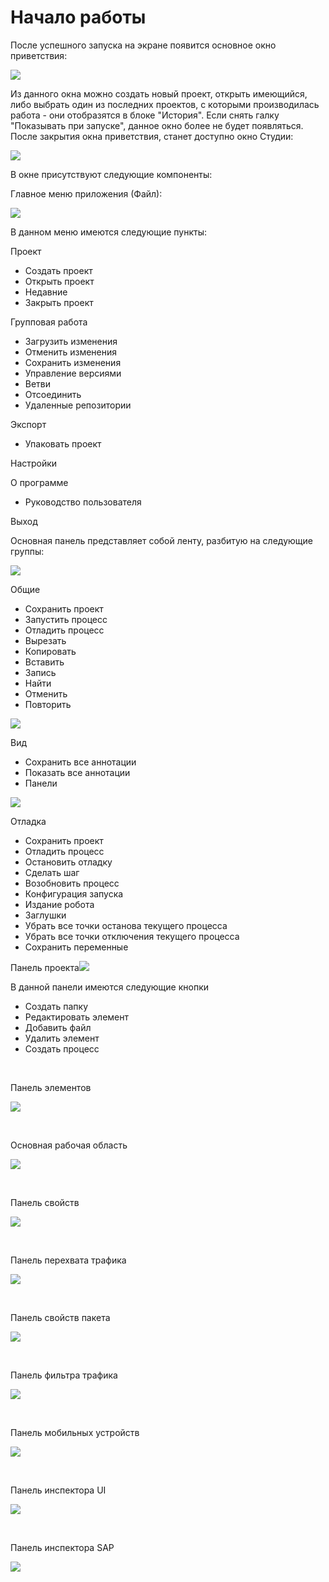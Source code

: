 # Начало работы

После успешного запуска на экране появится основное окно приветствия:

![](<../../.gitbook/assets/Приветственное окно.png>)

Из данного окна можно создать новый проект, открыть имеющийся, либо выбрать один из последних проектов, с которыми производилась работа - они отобразятся в блоке "История". Если снять галку "Показывать при запуске", данное окно более не будет появляться. После закрытия окна приветствия, станет доступно окно Студии:

![](<../../.gitbook/assets/Untitled (12).png>)

В окне присутствуют следующие компоненты:&#x20;

Главное меню приложения (Файл):

![](<../../.gitbook/assets/image (646).png>)

В данном меню имеются следующие пункты:

Проект

* Создать проект
* Открыть проект
* Недавние
* Закрыть проект

Групповая работа

* Загрузить изменения
* Отменить изменения
* Сохранить изменения
* Управление версиями
* Ветви
* Отсоединить
* Удаленные репозитории

Экспорт

* Упаковать проект

Настройки

О программе&#x20;

* Руководство пользователя

Выход



Основная панель представляет собой ленту, разбитую на следующие группы:

![](<../../.gitbook/assets/image (736).png>)

Общие

* Сохранить проект
* Запустить процесс
* Отладить процесс
* Вырезать
* Копировать
* Вставить
* Запись
* Найти
* Отменить
* Повторить

![](<../../.gitbook/assets/image (638).png>)

Вид

* Сохранить все аннотации
* Показать все аннотации
* Панели

![](<../../.gitbook/assets/image (610).png>)

Отладка

* Сохранить проект
* Отладить процесс
* Остановить отладку
* Сделать шаг
* Возобновить процесс
* Конфигурация запуска
* Издание робота
* Заглушки
* Убрать все точки останова текущего процесса
* Убрать все точки отключения текущего процесса
* Сохранить переменные



Панель проекта![](https://gblobscdn.gitbook.com/assets%2F-M-L9CGkriEo1\_2PfJzA%2F-M-ZMw2SnP\_i6JD3RWVs%2F-M-ZNNjWptnbhOSPZ3hJ%2FPicture5.png?alt=media\&token=db244c63-41bd-46e3-9e1d-108dac08e1a4)

В данной панели имеются следующие кнопки

* Создать папку
* Редактировать элемент
* Добавить файл
* Удалить элемент
* Создать процесс

​

Панель элементов

![](https://gblobscdn.gitbook.com/assets%2F-M-L9CGkriEo1\_2PfJzA%2F-M-ZMw2SnP\_i6JD3RWVs%2F-M-ZNs6CoC2P5JzcjPLL%2FPicture6.png?alt=media\&token=f0b4fb4b-015c-40c6-99ae-01b89bca4254)

​

Основная рабочая область

![](<../../.gitbook/assets/image (711).png>)

​

Панель свойств

![](https://gblobscdn.gitbook.com/assets%2F-M-L9CGkriEo1\_2PfJzA%2F-M-ZMw2SnP\_i6JD3RWVs%2F-M-ZOBZVfmqUVxpSNXH3%2FPicture8.png?alt=media\&token=78ebf63c-a523-44f2-9072-320b62f84eaa)

​

Панель перехвата трафика

![](<../../.gitbook/assets/image (703).png>)

​

Панель свойств пакета

![](<../../.gitbook/assets/image (681).png>)

​

Панель фильтра трафика

![](<../../.gitbook/assets/image (631).png>)

​

Панель мобильных устройств

![](<../../.gitbook/assets/image (617).png>)

​

Панель инспектора UI

![](<../../.gitbook/assets/image (659).png>)

​

Панель инспектора SAP

![](<../../.gitbook/assets/image (620).png>)
